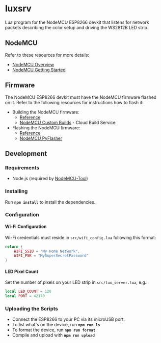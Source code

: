 # luxsrv

Lua program for the NodeMCU ESP8266 devkit that listens for 
network packets describing the color setup and driving the WS2812B LED strip.

## NodeMCU
Refer to these resources for more details:
* [NodeMCU Overview](https://nodemcu.readthedocs.io/en/master/)
* [NodeMCU Getting Started](https://nodemcu.readthedocs.io/en/master/getting-started/)

## Firmware
The NodeMCU ESP8266 devkit must have the NodeMCU firmware flashed on it. 
Refer to the following resources for instructions how to flash it:

* Building the NodeMCU firmware:
  - [Reference](https://nodemcu.readthedocs.io/en/master/build/)
  - [NodeMCU Custom Builds](https://nodemcu-build.com/) - Cloud Build Service
* Flashing the NodeMCU firmware:
  - [Reference](https://nodemcu.readthedocs.io/en/master/flash/)
  - [NodeMCU PyFlasher](https://github.com/marcelstoer/nodemcu-pyflasher)

## Development

### Requirements
* Node.js (required by [NodeMCU-Tool](https://github.com/andidittrich/NodeMCU-Tool))

### Installing
Run **`npm install`** to install the dependencies.

### Configuration
#### Wi-Fi Configuration
Wi-Fi credentials must reside in `src/wifi_config.lua` following this format:
```lua
return {
    WIFI_SSID = "My Home Network",
    WIFI_PSK = "MySuperSecretPassword"
}
```

#### LED Pixel Count
Set the number of pixels on your LED strip in `src/lux_server.lua`, e.g.:
```lua
local LED_COUNT = 120
local PORT = 42170
```

### Uploading the Scripts
- Connect the ESP8266 to your PC via its microUSB port.
- To list what's on the device, run **`npm run ls`**
- To format the device, run **`npm run format`**
- Compile and upload with **`npm run upload`**
